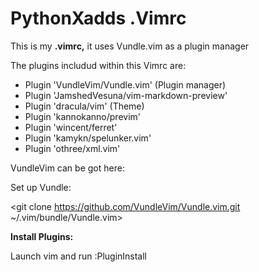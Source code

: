 # __PythonXadds .Vimrc__


  This is my **.vimrc,** it uses Vundle.vim as a plugin manager

The plugins includud within this Vimrc are:

* Plugin 'VundleVim/Vundle.vim' (Plugin manager)
* Plugin 'JamshedVesuna/vim-markdown-preview'
* Plugin 'dracula/vim' (Theme)
* Plugin 'kannokanno/previm'
* Plugin 'wincent/ferret'
* Plugin 'kamykn/spelunker.vim'
* Plugin 'othree/xml.vim'

VundleVim can be got here: 

Set up Vundle:

<git clone https://github.com/VundleVim/Vundle.vim.git ~/.vim/bundle/Vundle.vim>

**Install Plugins:**

Launch vim and run :PluginInstall







